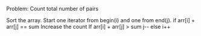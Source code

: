 Problem:
Count total number of pairs



Sort the array.
Start one iterator from begin(i) and one from end(j).
if arr[i] + arr[j] == sum
Increase the count
If arr[i] + arr[j] > sum
j--
else
i++